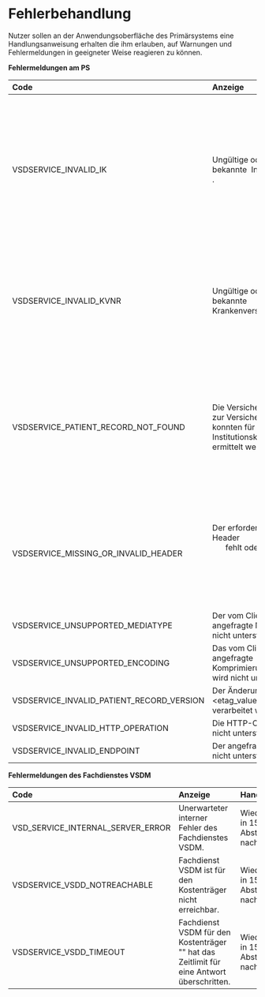 # Fehlerbehandlung

Nutzer sollen an der Anwendungsoberfläche des Primärsystems eine Handlungsanweisung erhalten die ihm erlauben, auf Warnungen und Fehlermeldungen in geeigneter Weise reagieren zu können.

**Fehlermeldungen am PS**

| Code | Anzeige | Handlungsempfehlung |
|:------------- | :------------ | :-------------- |
| VSDSERVICE_INVALID_IK | Ungültige oder nicht bekannte  Institutionskennung <ik>. | Nachweis zum Versorgungskontext mittels eGK oder GesundheitsID am PoPP-Service 1 x erneuern. Bei erneutem Fehler: Abbruch, da wahrscheinlich ein Implementierungsfehler vorliegt (Clientsystem oder PoPP-Service) oder die KTR gar nicht bei diesem FD-Anbieter ist (fehlerhafter DNS-Eintrag). |
| VSDSERVICE_INVALID_KVNR | Ungültige oder nicht bekannte Krankenversichertennummer <kvnr>. | Nachweis zum Versorgungskontext mittels eGK oder GesundheitsID am PoPP-Service 1 x erneuern. Bei erneutem Fehler: Abbruch, da wahrscheinlich ein Implementierungsfehler vorliegt (Clientsystem oder PoPP-Service) |
| VSDSERVICE_PATIENT_RECORD_NOT_FOUND |Die Versichertenstammdaten zur Versichertennummer <kvnr> konnten für die Institutionskennung <ik> nicht ermittelt werden. | Nachweis zum Versorgungskontext mittels eGK oder GesundheitsID am PoPP-Service 1 x erneuern. Bei erneutem Fehler: Abbruch, da wahrscheinlich ein Implementierungsfehler vorliegt (Clientsystem, PoPP-Service oder Schnittstelle zu KTR-Bestandssystemen). |
| VSDSERVICE_MISSING_OR_INVALID_HEADER | Der erforderliche HTTP-Header <header> fehlt oder ist undgültig. | Im Falle des Headers PoPP: Nachweis zum Versorgungskontext mittels eGK oder GesundheitsID am PoPP-Service 1 x erneuern. Bei erneutem Fehler: Abbruch, da wahrscheinlich ein Implementierungsfehler vorliegt (Clientsystem). |
| VSDSERVICE_UNSUPPORTED_MEDIATYPE | Der vom Clientsystem angefragte Medientyp <media type> wird nicht unterstützt. | ./. (Implementierungsfehler) |
| VSDSERVICE_UNSUPPORTED_ENCODING | Das vom Clientsystem angefragte Komprimierungsverfahren <encoding scheme> wird nicht unterstützt. | ./. (Implementierungsfehler) |
| VSDSERVICE_INVALID_PATIENT_RECORD_VERSION | Der Änderungsindikator <etag_value> kann nicht verarbeitet werden. | ./. (Implementierungsfehler) |
| VSDSERVICE_INVALID_HTTP_OPERATION | Die HTTP-Operation <http-operation> wird nicht unterstützt. | ./. (Implementierungsfehler) |
| VSDSERVICE_INVALID_ENDPOINT | Der angefragte Endpunkt <endpoint> wird nicht unterstützt.  | ./. (Implementierungsfehler) |

**Fehlermeldungen des Fachdienstes VSDM**

| Code | Anzeige | Handlungsempfehlung |
| :------------- | :------------ | :-------------- |
| VSD_SERVICE_INTERNAL_SERVER_ERROR | Unerwarteter interner Fehler des Fachdienstes VSDM.  | Wiederholungsversuch in 15 Minuten Abständen. Abbruch nach 8 Versuchen. |
| VSDSERVICE_VSDD_NOTREACHABLE | Fachdienst VSDM ist für den Kostenträger  <ik> nicht erreichbar. | Wiederholungsversuch in 15 Minuten Abständen. Abbruch nach 8 Versuchen. |
| VSDSERVICE_VSDD_TIMEOUT | Fachdienst VSDM für den Kostenträger "<ik>" hat das Zeitlimit für eine Antwort überschritten.  | Wiederholungsversuch in 15 Minuten Abständen. Abbruch nach 8 Versuchen. |
 
